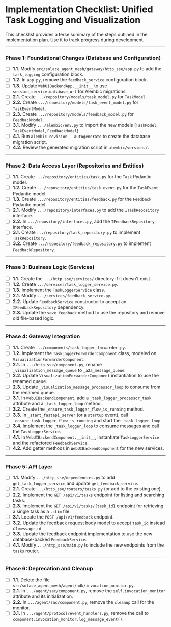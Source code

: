 # Implementation Checklist: Unified Task Logging and Visualization

This checklist provides a terse summary of the steps outlined in the implementation plan. Use it to track progress during development.

---

### Phase 1: Foundational Changes (Database and Configuration)

- [ ] **1.1.** Modify `src/solace_agent_mesh/gateway/http_sse/app.py` to add the `task_logging` configuration block.
- [ ] **1.2.** In `app.py`, remove the `feedback_service` configuration block.
- [ ] **1.3.** Update `WebUIBackendApp.__init__` to use `session_service.database_url` for Alembic migrations.
- [ ] **2.1.** Create `.../repository/models/task_model.py` for `TaskModel`.
- [ ] **2.2.** Create `.../repository/models/task_event_model.py` for `TaskEventModel`.
- [ ] **2.3.** Create `.../repository/models/feedback_model.py` for `FeedbackModel`.
- [ ] **3.1.** Modify `.../alembic/env.py` to import the new models (`TaskModel`, `TaskEventModel`, `FeedbackModel`).
- [ ] **4.1.** Run `alembic revision --autogenerate` to create the database migration script.
- [ ] **4.2.** Review the generated migration script in `alembic/versions/`.

---

### Phase 2: Data Access Layer (Repositories and Entities)

- [ ] **1.1.** Create `.../repository/entities/task.py` for the `Task` Pydantic model.
- [ ] **1.2.** Create `.../repository/entities/task_event.py` for the `TaskEvent` Pydantic model.
- [ ] **1.3.** Create `.../repository/entities/feedback.py` for the `Feedback` Pydantic model.
- [ ] **2.1.** Modify `.../repository/interfaces.py` to add the `ITaskRepository` interface.
- [ ] **2.2.** In `.../repository/interfaces.py`, add the `IFeedbackRepository` interface.
- [ ] **3.1.** Create `.../repository/task_repository.py` to implement `TaskRepository`.
- [ ] **3.2.** Create `.../repository/feedback_repository.py` to implement `FeedbackRepository`.

---

### Phase 3: Business Logic (Services)

- [ ] **1.1.** Create the `.../http_sse/services/` directory if it doesn't exist.
- [ ] **1.2.** Create `.../services/task_logger_service.py`.
- [ ] **1.3.** Implement the `TaskLoggerService` class.
- [ ] **2.1.** Modify `.../services/feedback_service.py`.
- [ ] **2.2.** Update `FeedbackService` constructor to accept an `IFeedbackRepository` dependency.
- [ ] **2.3.** Update the `save_feedback` method to use the repository and remove old file-based logic.

---

### Phase 4: Gateway Integration

- [ ] **1.1.** Create `.../components/task_logger_forwarder.py`.
- [ ] **1.2.** Implement the `TaskLoggerForwarderComponent` class, modeled on `VisualizationForwarderComponent`.
- [ ] **2.1.** In `.../http_sse/component.py`, rename `_visualization_message_queue` to `_a2a_message_queue`.
- [ ] **2.2.** Update `VisualizationForwarderComponent` instantiation to use the renamed queue.
- [ ] **2.3.** Update `_visualization_message_processor_loop` to consume from the renamed queue.
- [ ] **3.1.** In `WebUIBackendComponent`, add a `_task_logger_processor_task` attribute and a `_task_logger_loop` method.
- [ ] **3.2.** Create the `_ensure_task_logger_flow_is_running` method.
- [ ] **3.3.** In `_start_fastapi_server` (or a `startup` event), call `_ensure_task_logger_flow_is_running` and start the `_task_logger_loop`.
- [ ] **3.4.** Implement the `_task_logger_loop` to consume messages and call the `TaskLoggerService`.
- [ ] **4.1.** In `WebUIBackendComponent.__init__`, instantiate `TaskLoggerService` and the refactored `FeedbackService`.
- [ ] **4.2.** Add getter methods in `WebUIBackendComponent` for the new services.

---

### Phase 5: API Layer

- [ ] **1.1.** Modify `.../http_sse/dependencies.py` to add `get_task_logger_service` and update `get_feedback_service`.
- [ ] **2.1.** Create `.../http_sse/routers/tasks.py` (or add to the existing one).
- [ ] **2.2.** Implement the `GET /api/v1/tasks` endpoint for listing and searching tasks.
- [ ] **2.3.** Implement the `GET /api/v1/tasks/{task_id}` endpoint for retrieving a single task as a `.stim` file.
- [ ] **3.1.** Locate the `POST /api/v1/feedback` endpoint.
- [ ] **3.2.** Update the feedback request body model to accept `task_id` instead of `message_id`.
- [ ] **3.3.** Update the feedback endpoint implementation to use the new database-backed `FeedbackService`.
- [ ] **4.1.** Modify `.../http_sse/main.py` to include the new endpoints from the `tasks` router.

---

### Phase 6: Deprecation and Cleanup

- [ ] **1.1.** Delete the file `src/solace_agent_mesh/agent/adk/invocation_monitor.py`.
- [ ] **2.1.** In `.../agent/sac/component.py`, remove the `self.invocation_monitor` attribute and its initialization.
- [ ] **2.2.** In `.../agent/sac/component.py`, remove the `cleanup` call for the monitor.
- [ ] **3.1.** In `.../agent/protocol/event_handlers.py`, remove the call to `component.invocation_monitor.log_message_event()`.
